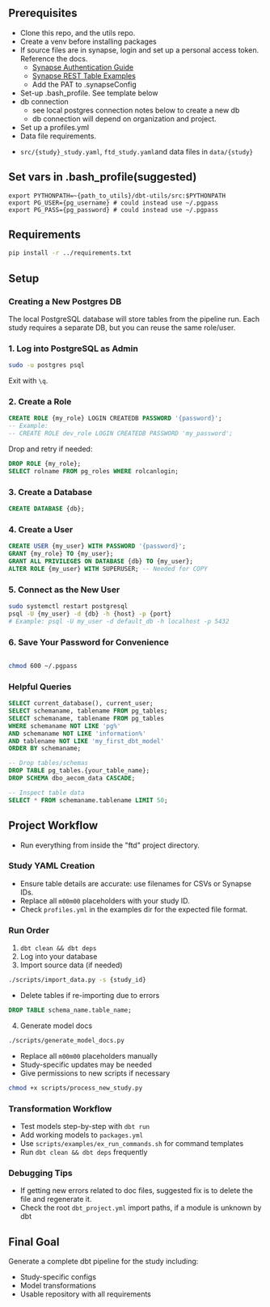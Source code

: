 ## Prerequisites
* Clone this repo, and the utils repo.
* Create a venv before installing packages
* If source files are in synapse, login and set up a personal access token. Reference the docs.
  - [Synapse Authentication Guide](https://python-docs.synapse.org/en/stable/tutorials/authentication/)
  - [Synapse REST Table Examples](https://rest-docs.synapse.org/rest/org/sagebionetworks/repo/web/controller/TableExamples.html)
  - Add the PAT to .synapseConfig 
* Set-up .bash_profile. See template below
* db connection
  - see local postgres connection notes below to create a new db
  - db connection will depend on organization and project.
* Set up a profiles.yml
* Data file requirements.
- `src/{study}_study.yaml`, `ftd_study.yaml`and data files in `data/{study}`

## Set vars in .bash_profile(suggested)
```
export PYTHONPATH=~{path_to_utils}/dbt-utils/src:$PYTHONPATH
export PG_USER={pg_username} # could instead use ~/.pgpass
export PG_PASS={pg_password} # could instead use ~/.pgpass
```

## Requirements
```bash
pip install -r ../requirements.txt
```

## Setup
### Creating a New Postgres DB
The local PostgreSQL database will store tables from the pipeline run. Each study requires a separate DB, but you can reuse the same role/user.

### 1. Log into PostgreSQL as Admin
```bash
sudo -u postgres psql
```
Exit with `\q`.

### 2. Create a Role
```sql
CREATE ROLE {my_role} LOGIN CREATEDB PASSWORD '{password}';
-- Example:
-- CREATE ROLE dev_role LOGIN CREATEDB PASSWORD 'my_password';
```
Drop and retry if needed:
```sql
DROP ROLE {my_role};
SELECT rolname FROM pg_roles WHERE rolcanlogin;
```

### 3. Create a Database
```sql
CREATE DATABASE {db};
```

### 4. Create a User
```sql
CREATE USER {my_user} WITH PASSWORD '{password}';
GRANT {my_role} TO {my_user};
GRANT ALL PRIVILEGES ON DATABASE {db} TO {my_user};
ALTER ROLE {my_user} WITH SUPERUSER; -- Needed for COPY
```

### 5. Connect as the New User
```bash
sudo systemctl restart postgresql
psql -U {my_user} -d {db} -h {host} -p {port}
# Example: psql -U my_user -d default_db -h localhost -p 5432
```

### 6. Save Your Password for Convenience
```bash

chmod 600 ~/.pgpass
```

### Helpful Queries
```sql
SELECT current_database(), current_user;
SELECT schemaname, tablename FROM pg_tables;
SELECT schemaname, tablename FROM pg_tables
WHERE schemaname NOT LIKE 'pg%'
AND schemaname NOT LIKE 'information%'
AND tablename NOT LIKE 'my_first_dbt_model'
ORDER BY schemaname;

-- Drop tables/schemas
DROP TABLE pg_tables.{your_table_name};
DROP SCHEMA dbo_aecom_data CASCADE;

-- Inspect table data
SELECT * FROM schemaname.tablename LIMIT 50;
```

## Project Workflow
- Run everything from inside the "ftd" project directory.

### Study YAML Creation
- Ensure table details are accurate: use filenames for CSVs or Synapse IDs.
- Replace all `m00m00` placeholders with your study ID.
- Check `profiles.yml` in the examples dir for the expected file format.


### Run Order
1. `dbt clean && dbt deps`
2. Log into your database
3. Import source data (if needed)
```bash
./scripts/import_data.py -s {study_id}
```
- Delete tables if re-importing due to errors
```sql
DROP TABLE schema_name.table_name;
```
4. Generate model docs
```bash
./scripts/generate_model_docs.py
```
- Replace all `m00m00` placeholders manually
- Study-specific updates may be needed
- Give permissions to new scripts if necessary

```bash
chmod +x scripts/process_new_study.py
```

### Transformation Workflow
- Test models step-by-step with `dbt run`
- Add working models to `packages.yml`
- Use `scripts/examples/ex_run_commands.sh` for command templates
- Run `dbt clean && dbt deps` frequently

### Debugging Tips
- If getting new errors related to doc files, suggested fix is to delete the file and regenerate it.
- Check the root `dbt_project.yml` import paths, if a module is unknown by dbt


## Final Goal
Generate a complete dbt pipeline for the study including:
- Study-specific configs
- Model transformations
- Usable repository with all requirements

